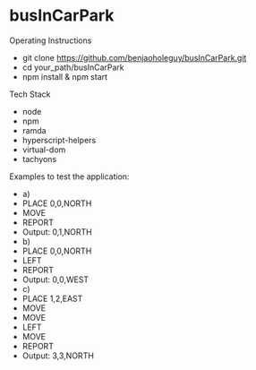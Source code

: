 # busInCarPark

Operating Instructions
- git clone https://github.com/benjaoholeguy/busInCarPark.git
- cd your_path/busInCarPark
- npm install & npm start

Tech Stack
- node
- npm
- ramda
- hyperscript-helpers
- virtual-dom
- tachyons

Examples to test the application:
- a)
- PLACE 0,0,NORTH
- MOVE
- REPORT
- Output: 0,1,NORTH
- b)
- PLACE 0,0,NORTH
- LEFT
- REPORT
- Output: 0,0,WEST
- c)
- PLACE 1,2,EAST
- MOVE
- MOVE
- LEFT
- MOVE
- REPORT
- Output: 3,3,NORTH

